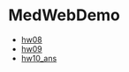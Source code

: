 # MedWebDemo
* [hw08](https://conflick0.github.io/MedWebDemo/hw08)
* [hw09](https://conflick0.github.io/MedWebDemo/hw09)
* [hw10_ans](https://conflick0.github.io/MedWebDemo/hw10_ans)

